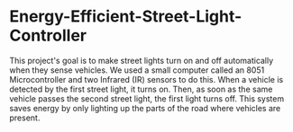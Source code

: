# Energy-Efficient-Street-Light-Controller
This project's goal is to make street lights turn on and off automatically when they sense vehicles. We used a small computer called an 8051 Microcontroller and two Infrared (IR) sensors to do this. When a vehicle is detected by the first street light, it turns on. Then, as soon as the same vehicle passes the second street light, the first light turns off. This system saves energy by only lighting up the parts of the road where vehicles are present.
